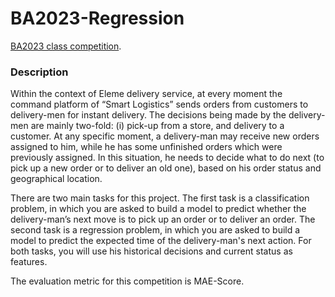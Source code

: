 # BA2023-Regression
[BA2023 class competition](https://www.kaggle.com/competitions/ba2023-regression/overview).

### Description
Within the context of Eleme delivery service, at every moment the command platform of “Smart Logistics” sends orders from customers to delivery-men for instant delivery. The decisions being made by the delivery-men are mainly two-fold: (i) pick-up from a store, and delivery to a customer. At any specific moment, a delivery-man may receive new orders assigned to him, while he has some unfinished orders which were previously assigned. In this situation, he needs to decide what to do next (to pick up a new order or to deliver an old one), based on his order status and geographical location.

There are two main tasks for this project. The first task is a classification problem, in which you are asked to build a model to predict whether the delivery-man’s next move is to pick up an order or to deliver an order. The second task is a regression problem, in which you are asked to build a model to predict the expected time of the delivery-man's next action. For both tasks, you will use his historical decisions and current status as features.

The evaluation metric for this competition is MAE-Score.
